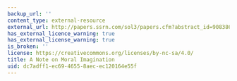 ```yaml
---
backup_url: ''
content_type: external-resource
external_url: http://papers.ssrn.com/sol3/papers.cfm?abstract_id=908386
has_external_licence_warning: true
has_external_license_warning: true
is_broken: ''
license: https://creativecommons.org/licenses/by-nc-sa/4.0/
title: A Note on Moral Imagination
uid: dc7adff1-ec69-4655-8aec-ec120164e55f
---
```

